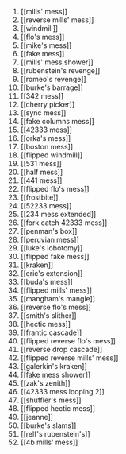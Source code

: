 1. [[mills' mess]]
2. [[reverse mills' mess]]
3. [[windmill]]
4. [[flo's mess]]
5. [[mike's mess]]
6. [[fake mess]]
7. [[mills' mess shower]]
8. [[rubenstein's revenge]]
9. [[romeo's revenge]]
10. [[burke's barrage]]
11. [[342 mess]]
12. [[cherry picker]]
13. [[sync mess]]
14. [[fake columns mess]]
15. [[42333 mess]]
16. [[orka's mess]]
17. [[boston mess]]
18. [[flipped windmill]]
19. [[531 mess]]
20. [[half mess]]
21. [[441 mess]]
22. [[flipped flo's mess]]
23. [[frostbite]]
24. [[52233 mess]]
25. [[234 mess extended]]
26. [[fork catch 42333 mess]]
27. [[penman's box]]
28. [[peruvian mess]]
29. [[luke's lobotomy]]
30. [[flipped fake mess]]
31. [[kraken]]
32. [[eric's extension]]
33. [[buda's mess]]
34. [[flipped mills' mess]]
35. [[mangham's mangle]]
36. [[reverse flo's mess]]
37. [[smith's slither]]
38. [[hectic mess]]
39. [[frantic cascade]]
40. [[flipped reverse flo's mess]]
41. [[reverse drop cascade]]
42. [[flipped reverse mills' mess]]
43. [[galerkin's kraken]]
44. [[fake mess shower]]
45. [[zak's zenith]]
46. [[42333 mess looping 2]]
47. [[shuffler's mess]]
48. [[flipped hectic mess]]
49. [[jeanne]]
50. [[burke's slams]]
51. [[relf's rubenstein's]]
52. [[4b mills' mess]]
